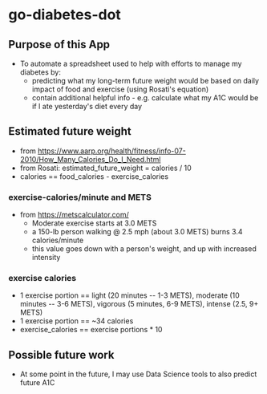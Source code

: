 # go-diabetes-dot

## Purpose of this App
* To automate a spreadsheet used to help with efforts to manage my diabetes by:
  * predicting what my long-term future weight would be based on daily impact of food and exercise (using Rosati's equation)
  * contain additional helpful info - e.g. calculate what my A1C would be if I ate yesterday's diet every day
  
## Estimated future weight
* from https://www.aarp.org/health/fitness/info-07-2010/How_Many_Calories_Do_I_Need.html 
* from Rosati: estimated_future_weight = calories / 10
* calories == food_calories - exercise_calories

### exercise-calories/minute and METS
* from https://metscalculator.com/
  * Moderate exercise starts at 3.0 METS
  * a 150-lb person walking @ 2.5 mph (about 3.0 METS) burns 3.4 calories/minute
  * this value goes down with a person's weight, and up with increased intensity 

### exercise calories
* 1 exercise portion == light (20 minutes -- 1-3 METS), moderate (10 minutes -- 3-6 METS), vigorous (5 minutes, 6-9 METS), intense (2.5, 9+ METS)
* 1 exercise portion == ~34 calories
* exercise_calories == exercise portions * 10

## Possible future work
* At some point in the future, I may use Data Science tools to also predict future A1C
